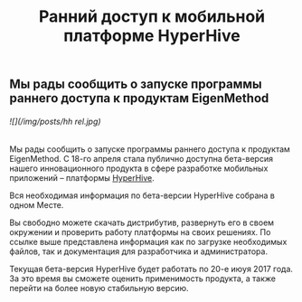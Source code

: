 ﻿---
layout: post
title: Ранний доступ к мобильной платформе HyperHive
created_at: 2017-04-18
language: ru
representation_img: /img/posts/news-hh rel.jpg
description: Мы рады представить вам первую бета-версию мобильной платформы HyperHive
---

## Мы рады сообщить о запуске программы раннего доступа к продуктам EigenMethod

###### ![](/img/posts/hh rel.jpg)

Мы рады сообщить о запуске программы раннего доступа к продуктам EigenMethod. С 18-го апреля стала публично доступна бета-версия нашего инновационного продукта в сфере разработке мобильных приложений – платформы [HyperHive][hh].  
 
Вся необходимая информация по бета-версии HyperHive собрана в одном Месте.  
 
Вы свободно можете скачать дистрибутив, развернуть его в своем окружении и проверить работу платформы на своих решениях. По ссылке выше представлена информация как по загрузке необходимых файлов, так и документация для разработчика и администратора.  
 
Текущая бета-версия HyperHive будет работать по 20-е июyя 2017 года. За это время вы сможете оценить применимость продукта, а также перейти на более новую стабильную версию.  


[//]: #
   [eap]:<http://hhive.eap.eigenmethod.ru>
   [hh]: <http://eigenmethod.ru/products/hh/>
